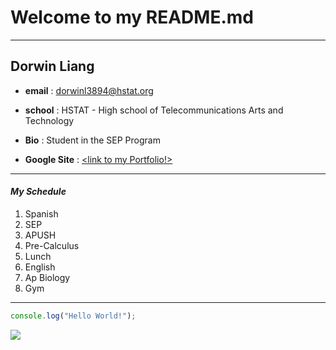 # Welcome to my README.md
---
## Dorwin Liang 


* **email** : dorwinl3894@hstat.org  

* **school** : HSTAT - High school of Telecommunications Arts and Technology

* **Bio** : Student in the SEP Program  

* **Google Site** : [<link to my Portfolio!>](https://sites.google.com/a/hstat.org/dorwinl3894sep11/home)  

---
#### *My Schedule*
1. Spanish
2. SEP
3. APUSH
4. Pre-Calculus
5. Lunch
6. English
7. Ap Biology
8. Gym
 ---

```javascript   
console.log("Hello World!");
```

<img src="~/workspace/about-me/logo.png"/>

